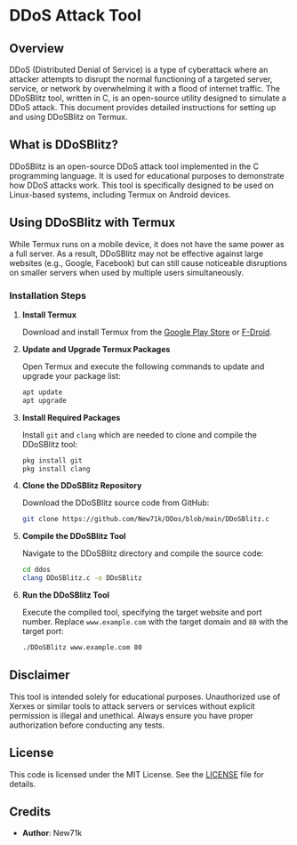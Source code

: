 # DDoS Attack Tool

## Overview

DDoS (Distributed Denial of Service) is a type of cyberattack where an attacker attempts to disrupt the normal functioning of a targeted server, service, or network by overwhelming it with a flood of internet traffic. The DDoSBlitz tool, written in C, is an open-source utility designed to simulate a DDoS attack. This document provides detailed instructions for setting up and using DDoSBlitz on Termux.

## What is DDoSBlitz?

DDoSBlitz is an open-source DDoS attack tool implemented in the C programming language. It is used for educational purposes to demonstrate how DDoS attacks work. This tool is specifically designed to be used on Linux-based systems, including Termux on Android devices.

## Using DDoSBlitz with Termux

While Termux runs on a mobile device, it does not have the same power as a full server. As a result, DDoSBlitz may not be effective against large websites (e.g., Google, Facebook) but can still cause noticeable disruptions on smaller servers when used by multiple users simultaneously.

### Installation Steps

1. **Install Termux**

   Download and install Termux from the [Google Play Store](https://play.google.com/store/apps/details?id=com.termux) or [F-Droid](https://f-droid.org/packages/com.termux/).

2. **Update and Upgrade Termux Packages**

   Open Termux and execute the following commands to update and upgrade your package list:

   ```bash
   apt update
   apt upgrade
   ```

3. **Install Required Packages**

   Install `git` and `clang` which are needed to clone and compile the DDoSBlitz tool:

   ```bash
   pkg install git
   pkg install clang
   ```

4. **Clone the DDoSBlitz Repository**

   Download the DDoSBlitz source code from GitHub:

   ```bash
   git clone https://github.com/New71k/DDos/blob/main/DDoSBlitz.c
   ```

5. **Compile the DDoSBlitz Tool**

   Navigate to the DDoSBlitz directory and compile the source code:

   ```bash
   cd ddos
   clang DDoSBlitz.c -o DDoSBlitz
   ```

6. **Run the DDoSBlitz Tool**

   Execute the compiled tool, specifying the target website and port number. Replace `www.example.com` with the target domain and `80` with the target port:

   ```bash
   ./DDoSBlitz www.example.com 80
   ```

## Disclaimer

This tool is intended solely for educational purposes. Unauthorized use of Xerxes or similar tools to attack servers or services without explicit permission is illegal and unethical. Always ensure you have proper authorization before conducting any tests.

## License

This code is licensed under the MIT License. See the [LICENSE](LICENSE) file for details.

## Credits

- **Author**: New71k
